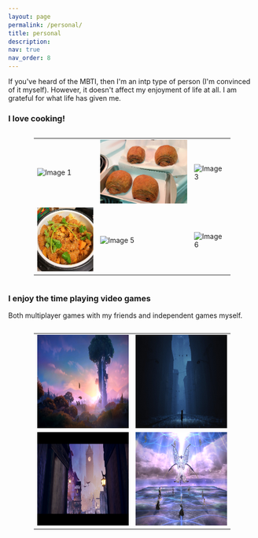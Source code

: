 ```yaml
---
layout: page
permalink: /personal/
title: personal
description:
nav: true
nav_order: 8
---
```


If you've heard of the MBTI, then I'm an intp type of person (I'm convinced of it myself). However, it doesn't affect my enjoyment of life at all. I am grateful for what life has given me.

### I love cooking!
<div style="display: flex; justify-content: center; max-width: 400px; align-items: center; margin: auto">
  <table>
    <tr>
      <td><img src="../assets/img/cook1.png" alt="Image 1" style="height: 130px"></td>
      <td><img src="../assets/img/cook2.png" alt="Image 2" style="height: 130px"></td>
      <td><img src="../assets/img/cook3.png" alt="Image 3" style="height: 130px"></td>
    </tr>
    <tr>
      <td><img src="../assets/img/cook4.png" alt="Image 4" style="height: 130px"></td>
      <td><img src="../assets/img/cook5.png" alt="Image 5" style="height: 130px"></td>
      <td><img src="../assets/img/cook6.png" alt="Image 6" style="height: 130px"></td>
    </tr>
    </table>
</div>


### I enjoy the time playing video games
Both multiplayer games with my friends and independent games myself.

<div style="display: flex; justify-content: center; max-width: 400px; align-items: center; margin: auto">
  <table>
    <tr>
      <td><img src="../assets/img/game1.jpg" alt="Image 1" style="height: 190px;"></td>
      <td><img src="../assets/img/game2.jpg" alt="Image 2" style="height: 190px;"></td>
    </tr>
    <tr>
      <td><img src="../assets/img/game3.jpg" alt="Image 3" style="height: 190px;"></td>
      <td><img src="../assets/img/game4.jpg" alt="Image 4" style="height: 190px;"></td>
    </tr>
  </table>
</div>


